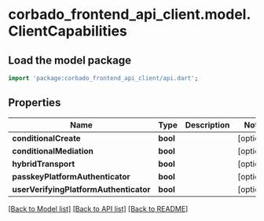# corbado_frontend_api_client.model.ClientCapabilities

## Load the model package
```dart
import 'package:corbado_frontend_api_client/api.dart';
```

## Properties
Name | Type | Description | Notes
------------ | ------------- | ------------- | -------------
**conditionalCreate** | **bool** |  | [optional] 
**conditionalMediation** | **bool** |  | [optional] 
**hybridTransport** | **bool** |  | [optional] 
**passkeyPlatformAuthenticator** | **bool** |  | [optional] 
**userVerifyingPlatformAuthenticator** | **bool** |  | [optional] 

[[Back to Model list]](../README.md#documentation-for-models) [[Back to API list]](../README.md#documentation-for-api-endpoints) [[Back to README]](../README.md)


